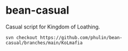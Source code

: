 # bean-casual

Casual script for Kingdom of Loathing.

`svn checkout https://github.com/phulin/bean-casual/branches/main/KoLmafia`
